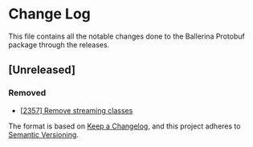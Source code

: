 # Change Log
This file contains all the notable changes done to the Ballerina Protobuf package through the releases.

## [Unreleased]

### Removed
- [[2357] Remove streaming classes](https://github.com/ballerina-platform/ballerina-standard-library/issues/2357)

The format is based on [Keep a Changelog](https://keepachangelog.com/en/1.0.0/), and this project adheres to [Semantic Versioning](https://semver.org/spec/v2.0.0.html).
